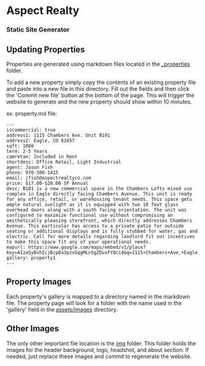 # Aspect Realty

### Static Site Generator

## Updating Properties

Properties are generated using markdown files located in the [_properties](https://github.com/aspectrealty/aspectrealty.github.io/tree/master/_properties) folder.

To add a new property simply copy the contents of an existing property file and paste into a new file in this directory.  Fill out the fields and then click the 'Commit new file' button at the bottom of the page.  This will trigger the website to generate and the new property should show within 10 minutes.

ex. property.md file:

```
---
iscommercial: true
address1: 1115 Chambers Ave. Unit B101
address2: Eagle, CO 81657
sqft: 1000
term: 2-5 Years
camretax: Included in Rent
shortdesc: Office Retail, Light Industrial
agent: Jason Fish
phone: 970-300-1415
email: jfish@aspectrealtyco.com
price: $17.00-$20.00 SF Annual
desc: B101 is a new commercial space in the Chambers Lofts mixed use complex in Eagle directly facing Chambers Avenue. This unit is ready for any office, retail, or warehousing tenant needs. This space gets ample natural sunlight as it is equipped with two 10 foot glass overhead doors along with a south facing orientation. The unit was configured to maximize functional use without compromising an aesthetically pleasing storefront, which directly addresses Chambers Avenue. This particular has access to a private patio for outside seating or additional displays and is fully stubbed for water, gas and electric. Call for more details regarding landlord fit out incentives to make this space fit any of your operational needs.
mapurl: https://www.google.com/maps/embed/v1/place?key=AIzaSyBxhIcjBcpDa3pzvGqgMLnSgZDusFYQci4&q=1115+Chambers+Ave,+Eagle,+CO+81631
gallery: property1
---
```

## Property Images

Each property's gallery is mapped to a directory named in the markdown file.  The property page will look for a folder with the name used in the 'gallery' field in the [assets/images](https://github.com/aspectrealty/aspectrealty.github.io/tree/master/assets/images) directory.

## Other Images

The only other important file location is the [img](https://github.com/aspectrealty/aspectrealty.github.io/tree/master/img) folder.  This folder holds the images for the header background, logo, headshot, and about section.  If needed, just replace these images and commit to regenerate the website.
